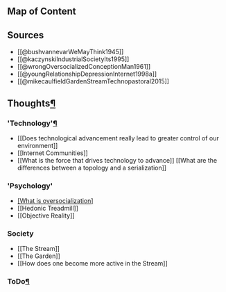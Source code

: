 
## Map of Content

## Sources

-  [[@bushvannevarWeMayThink1945]]
- [[@kaczynskiIndustrialSocietyIts1995]]
- [[@wrongOversocializedConceptionMan1961]]
- [[@youngRelationshipDepressionInternet1998a]]
- [[@mikecaulfieldGardenStreamTechnopastoral2015]]


## Thoughts[¶](https://shawngraham.github.io/hist1900c-demo-memex/#thoughts "Permanent link")

### 'Technology'[¶](https://shawngraham.github.io/hist1900c-demo-memex/#gender "Permanent link")

- [[Does technological advancement really lead to greater control of our environment]]
- [[Internet Communities]]
- [[What is the force that drives technology to advance]]
  [[What are the differences between a topology and a serialization]]

### 'Psychology'
- [[What is oversocialization]](https://sci-hub.ru/10.2307/2089854)
- [[Hedonic Treadmill]]
- [[Objective Reality]]

### Society
- [[The Stream]]
- [[The Garden]]
- [[How does one become more active in the Stream]]


### ToDo[¶](https://shawngraham.github.io/hist1900c-demo-memex/#todo "Permanent link")


